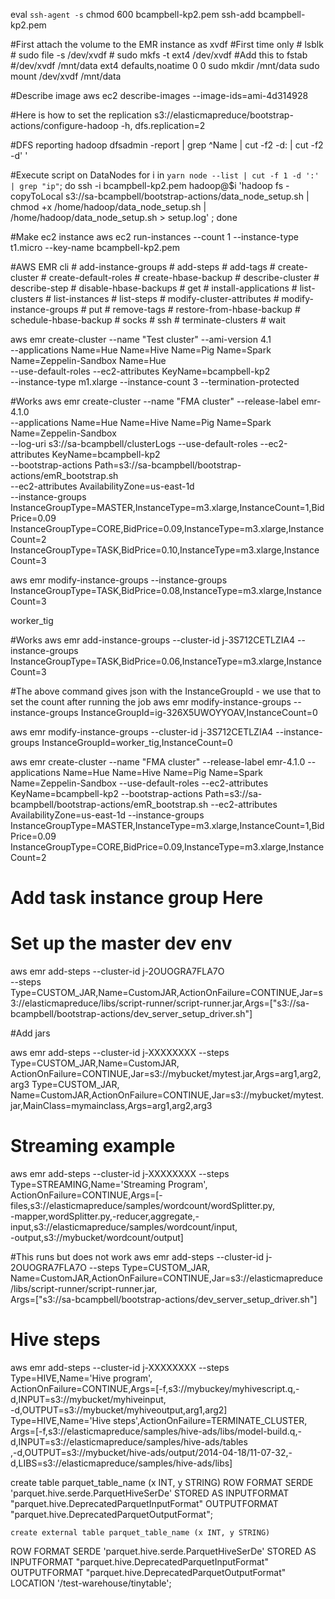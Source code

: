 
eval `ssh-agent -s`
chmod 600 bcampbell-kp2.pem
ssh-add bcampbell-kp2.pem

#First attach the volume to the EMR instance as xvdf
#First time only
	# lsblk
	# sudo file -s /dev/xvdf
	# sudo mkfs -t ext4 /dev/xvdf
#Add this to fstab
#/dev/xvdf  /mnt/data ext4 defaults,noatime 0 0
sudo mkdir /mnt/data
sudo mount /dev/xvdf /mnt/data

#Describe image 
aws ec2 describe-images --image-ids=ami-4d314928

#Here is how to set the replication
s3://elasticmapreduce/bootstrap-actions/configure-hadoop    -h, dfs.replication=2

#DFS reporting
hadoop dfsadmin -report | grep ^Name | cut -f2 -d: | cut -f2 -d' '

#Execute script on DataNodes
for i in `yarn node --list | cut -f 1 -d ':' | grep "ip"`; do ssh -i bcampbell-kp2.pem hadoop@$i 'hadoop fs -copyToLocal s3://sa-bcampbell/bootstrap-actions/data_node_setup.sh | chmod +x /home/hadoop/data_node_setup.sh | /home/hadoop/data_node_setup.sh > setup.log' ; done


#Make ec2 instance
aws ec2 run-instances --count 1 --instance-type t1.micro --key-name bcampbell-kp2.pem 


#AWS EMR cli
	# add-instance-groups
	# add-steps
	# add-tags
	# create-cluster
	# create-default-roles
	# create-hbase-backup
	# describe-cluster
	# describe-step
	# disable-hbase-backups
	# get
	# install-applications
	# list-clusters
	# list-instances
	# list-steps
	# modify-cluster-attributes
	# modify-instance-groups
	# put
	# remove-tags
	# restore-from-hbase-backup
	# schedule-hbase-backup
	# socks
	# ssh
	# terminate-clusters
	# wait

aws emr create-cluster --name "Test cluster" --ami-version 4.1 \
--applications Name=Hue Name=Hive Name=Pig Name=Spark Name=Zeppelin-Sandbox Name=Hue\
--use-default-roles --ec2-attributes KeyName=bcampbell-kp2 \
--instance-type m1.xlarge --instance-count 3 --termination-protected

#Works
aws emr create-cluster --name "FMA cluster" --release-label emr-4.1.0 \
--applications Name=Hue Name=Hive Name=Pig Name=Spark Name=Zeppelin-Sandbox \
--log-uri s3://sa-bcampbell/clusterLogs
--use-default-roles --ec2-attributes KeyName=bcampbell-kp2 \
--bootstrap-actions Path=s3://sa-bcampbell/bootstrap-actions/emR_bootstrap.sh \
--ec2-attributes AvailabilityZone=us-east-1d \
  --instance-groups \
  InstanceGroupType=MASTER,InstanceType=m3.xlarge,InstanceCount=1,BidPrice=0.09 \
  InstanceGroupType=CORE,BidPrice=0.09,InstanceType=m3.xlarge,InstanceCount=2 \
  InstanceGroupType=TASK,BidPrice=0.10,InstanceType=m3.xlarge,InstanceCount=3

  aws emr modify-instance-groups --instance-groups  \
  InstanceGroupType=TASK,BidPrice=0.08,InstanceType=m3.xlarge,InstanceCount=3

worker_tig

#Works
aws emr add-instance-groups --cluster-id j-3S712CETLZIA4 --instance-groups InstanceGroupType=TASK,BidPrice=0.06,InstanceType=m3.xlarge,InstanceCount=3

#The above command gives json with the InstanceGroupId - we use that to set the count  after running the job
aws emr modify-instance-groups  --instance-groups InstanceGroupId=ig-326X5UWOYYOAV,InstanceCount=0


aws emr modify-instance-groups --cluster-id j-3S712CETLZIA4  --instance-groups InstanceGroupId=worker_tig,InstanceCount=0

aws emr create-cluster --name "FMA cluster" --release-label emr-4.1.0 --applications Name=Hue Name=Hive Name=Pig Name=Spark Name=Zeppelin-Sandbox --use-default-roles --ec2-attributes KeyName=bcampbell-kp2 --bootstrap-actions Path=s3://sa-bcampbell/bootstrap-actions/emR_bootstrap.sh --ec2-attributes AvailabilityZone=us-east-1d   --instance-groups InstanceGroupType=MASTER,InstanceType=m3.xlarge,InstanceCount=1,BidPrice=0.09 InstanceGroupType=CORE,BidPrice=0.09,InstanceType=m3.xlarge,InstanceCount=2

# Add task instance group Here

# Set up the master dev env
aws emr add-steps --cluster-id j-2OUOGRA7FLA7O \
--steps Type=CUSTOM_JAR,Name=CustomJAR,ActionOnFailure=CONTINUE,Jar=s3://elasticmapreduce/libs/script-runner/script-runner.jar,Args=["s3://sa-bcampbell/bootstrap-actions/dev_server_setup_driver.sh"]

#Add jars

aws emr add-steps --cluster-id j-XXXXXXXX --steps Type=CUSTOM_JAR,Name=CustomJAR, \
ActionOnFailure=CONTINUE,Jar=s3://mybucket/mytest.jar,Args=arg1,arg2,arg3 Type=CUSTOM_JAR, \
Name=CustomJAR,ActionOnFailure=CONTINUE,Jar=s3://mybucket/mytest.jar,MainClass=mymainclass,Args=arg1,arg2,arg3


# Streaming example
aws emr add-steps --cluster-id j-XXXXXXXX --steps Type=STREAMING,Name='Streaming Program', \
ActionOnFailure=CONTINUE,Args=[-files,s3://elasticmapreduce/samples/wordcount/wordSplitter.py,\
-mapper,wordSplitter.py,-reducer,aggregate,-input,s3://elasticmapreduce/samples/wordcount/input,\
-output,s3://mybucket/wordcount/output]

#This runs but does not work
aws emr add-steps --cluster-id j-2OUOGRA7FLA7O --steps Type=CUSTOM_JAR, \
Name=CustomJAR,ActionOnFailure=CONTINUE,Jar=s3://elasticmapreduce/libs/script-runner/script-runner.jar, \
Args=["s3://sa-bcampbell/bootstrap-actions/dev_server_setup_driver.sh"]

# Hive steps
aws emr add-steps --cluster-id j-XXXXXXXX --steps Type=HIVE,Name='Hive program',\
ActionOnFailure=CONTINUE,Args=[-f,s3://mybuckey/myhivescript.q,-d,INPUT=s3://mybucket/myhiveinput,\
-d,OUTPUT=s3://mybucket/myhiveoutput,arg1,arg2] Type=HIVE,Name='Hive steps',ActionOnFailure=TERMINATE_CLUSTER,\
Args=[-f,s3://elasticmapreduce/samples/hive-ads/libs/model-build.q,-d,INPUT=s3://elasticmapreduce/samples/hive-ads/tables\
,-d,OUTPUT=s3://mybucket/hive-ads/output/2014-04-18/11-07-32,-d,LIBS=s3://elasticmapreduce/samples/hive-ads/libs]



create table parquet_table_name (x INT, y STRING)
  ROW FORMAT SERDE 'parquet.hive.serde.ParquetHiveSerDe'
  STORED AS 
    INPUTFORMAT "parquet.hive.DeprecatedParquetInputFormat"
    OUTPUTFORMAT "parquet.hive.DeprecatedParquetOutputFormat";


    create external table parquet_table_name (x INT, y STRING)
  ROW FORMAT SERDE 'parquet.hive.serde.ParquetHiveSerDe'
  STORED AS 
    INPUTFORMAT "parquet.hive.DeprecatedParquetInputFormat"
    OUTPUTFORMAT "parquet.hive.DeprecatedParquetOutputFormat"
    LOCATION '/test-warehouse/tinytable';
